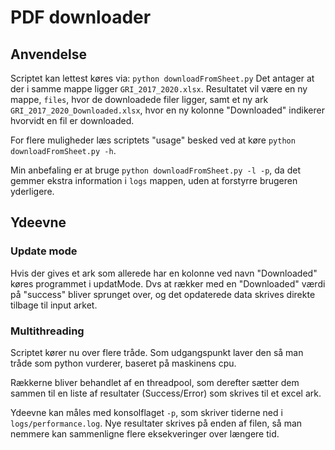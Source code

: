 # PDF downloader

## Anvendelse

Scriptet kan lettest køres via:
`python downloadFromSheet.py`
Det antager at der i samme mappe ligger `GRI_2017_2020.xlsx`.
Resultatet vil være en ny mappe, `files`, hvor de downloadede filer ligger, samt et ny ark `GRI_2017_2020_Downloaded.xlsx`, hvor en ny kolonne "Downloaded" indikerer hvorvidt en fil er downloaded.

For flere muligheder læs scriptets "usage" besked ved at køre `python downloadFromSheet.py -h`.

Min anbefaling er at bruge `python downloadFromSheet.py -l -p`, da det gemmer ekstra information i `logs` mappen, uden at forstyrre brugeren yderligere.

## Ydeevne

### Update mode

Hvis der gives et ark som allerede har en kolonne ved navn "Downloaded" køres programmet i updatMode. Dvs at rækker med en "Downloaded" værdi på "success" bliver sprunget over, og det opdaterede data skrives direkte tilbage til input arket.

### Multithreading

Scriptet kører nu over flere tråde. Som udgangspunkt laver den så man tråde som python vurderer, baseret på maskinens cpu.

Rækkerne bliver behandlet af en threadpool, som derefter sætter dem sammen til en liste af resultater (Success/Error) som skrives til et excel ark.

Ydeevne kan måles med konsolflaget `-p`, som skriver tiderne ned i `logs/performance.log`. Nye resultater skrives på enden af filen, så man nemmere kan sammenligne flere eksekveringer over længere tid.

